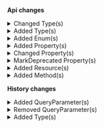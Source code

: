 **Api changes**

<details>
<summary>Changed Type(s)</summary>

- :warning: changed type `AssociateRole` from type `string` to `BaseResource`
</details>


<details>
<summary>Added Type(s)</summary>

- added type `AssociateRoleDraft`
- added type `AssociateRoleKeyReference`
- added type `AssociateRolePagedQueryResponse`
- added type `AssociateRoleReference`
- added type `AssociateRoleResourceIdentifier`
- added type `AssociateRoleUpdate`
- added type `AssociateRoleUpdateAction`
- added type `Permission`
- added type `AssociateRoleAddPermissionAction`
- added type `AssociateRoleChangeBuyerAssignableAction`
- added type `AssociateRoleRemovePermissionAction`
- added type `AssociateRoleSetCustomFieldAction`
- added type `AssociateRoleSetCustomTypeAction`
- added type `AssociateRoleSetNameAction`
- added type `AssociateRoleSetPermissionsAction`
- added type `AssociateRoleAssignment`
- added type `AssociateRoleAssignmentDraft`
- added type `AssociateRoleDeprecated`
- added type `AssociateRoleInheritanceMode`
- added type `BusinessUnitAssociateMode`
- added type `InheritedAssociate`
- added type `InheritedAssociateRoleAssignment`
- added type `BusinessUnitChangeAssociateModeAction`
- added type `AssociateRoleBuyerAssignableChangedMessage`
- added type `AssociateRoleCreatedMessage`
- added type `AssociateRoleDeletedMessage`
- added type `AssociateRoleNameChangedMessage`
- added type `AssociateRolePermissionAddedMessage`
- added type `AssociateRolePermissionRemovedMessage`
- added type `AssociateRolePermissionsSetMessage`
- added type `BusinessUnitAssociateModeChangedMessage`
- added type `AssociateRoleBuyerAssignableChangedMessagePayload`
- added type `AssociateRoleCreatedMessagePayload`
- added type `AssociateRoleDeletedMessagePayload`
- added type `AssociateRoleNameChangedMessagePayload`
- added type `AssociateRolePermissionAddedMessagePayload`
- added type `AssociateRolePermissionRemovedMessagePayload`
- added type `AssociateRolePermissionsSetMessagePayload`
- added type `BusinessUnitAssociateModeChangedMessagePayload`
- added type `ProjectSetBusinessUnitAssociateRoleOnCreationAction`
</details>


<details>
<summary>Added Enum(s)</summary>

- added enum `associate-role` to type `ReferenceTypeId`
- added enum `associate-role` to type `MessageSubscriptionResourceTypeId`
- added enum `associate-role` to type `ResourceTypeId`
</details>


<details>
<summary>Added Property(s)</summary>

- added property `associateRoleAssignments` to type `Associate`
- added property `associateRoleAssignments` to type `AssociateDraft`
- added property `associateMode` to type `BusinessUnit`
- added property `inheritedAssociates` to type `BusinessUnit`
- added property `associateMode` to type `BusinessUnitDraft`
- added property `associateMode` to type `Company`
- added property `inheritedAssociates` to type `Company`
- added property `associateMode` to type `CompanyDraft`
- added property `associateMode` to type `Division`
- added property `inheritedAssociates` to type `Division`
- added property `associateMode` to type `DivisionDraft`
- added property `myBusinessUnitAssociateRoleOnCreation` to type `BusinessUnitConfiguration`
</details>


<details>
<summary>Changed Property(s)</summary>

- :warning: changed property `roles` of type `Associate` from type `AssociateRole[]` to `AssociateRoleDeprecated[]`
- :warning: changed property `roles` of type `AssociateDraft` from type `AssociateRole[]` to `AssociateRoleDeprecated[]`
</details>


<details>
<summary>MarkDeprecated Property(s)</summary>

- marked property `Associate::roles` as deprecated
- marked property `AssociateDraft::roles` as deprecated
</details>


<details>
<summary>Added Resource(s)</summary>

- added resource `/{projectKey}/as-associate`
- added resource `/{projectKey}/associate-roles`
- added resource `/{projectKey}/as-associate/{associateId}`
- added resource `/{projectKey}/as-associate/{associateId}/business-units`
- added resource `/{projectKey}/as-associate/{associateId}/in-business-unit/key={businessUnitKey}`
- added resource `/{projectKey}/as-associate/{associateId}/business-units/key={key}`
- added resource `/{projectKey}/as-associate/{associateId}/business-units/{ID}`
- added resource `/{projectKey}/as-associate/{associateId}/in-business-unit/key={businessUnitKey}/carts`
- added resource `/{projectKey}/as-associate/{associateId}/in-business-unit/key={businessUnitKey}/orders`
- added resource `/{projectKey}/as-associate/{associateId}/in-business-unit/key={businessUnitKey}/quotes`
- added resource `/{projectKey}/as-associate/{associateId}/in-business-unit/key={businessUnitKey}/quote-requests`
- added resource `/{projectKey}/as-associate/{associateId}/in-business-unit/key={businessUnitKey}/carts/key={key}`
- added resource `/{projectKey}/as-associate/{associateId}/in-business-unit/key={businessUnitKey}/carts/{ID}`
- added resource `/{projectKey}/as-associate/{associateId}/in-business-unit/key={businessUnitKey}/orders/quotes`
- added resource `/{projectKey}/as-associate/{associateId}/in-business-unit/key={businessUnitKey}/orders/order-number={orderNumber}`
- added resource `/{projectKey}/as-associate/{associateId}/in-business-unit/key={businessUnitKey}/orders/{ID}`
- added resource `/{projectKey}/as-associate/{associateId}/in-business-unit/key={businessUnitKey}/quotes/key={key}`
- added resource `/{projectKey}/as-associate/{associateId}/in-business-unit/key={businessUnitKey}/quotes/{ID}`
- added resource `/{projectKey}/as-associate/{associateId}/in-business-unit/key={businessUnitKey}/quote-requests/key={key}`
- added resource `/{projectKey}/as-associate/{associateId}/in-business-unit/key={businessUnitKey}/quote-requests/{ID}`
- added resource `/{projectKey}/associate-roles/key={key}`
- added resource `/{projectKey}/associate-roles/{ID}`
</details>


<details>
<summary>Added Method(s)</summary>

- added method `$apiRoot->withProjectKey()->associateRoles()->get()`
- added method `$apiRoot->withProjectKey()->associateRoles()->post()`
- added method `$apiRoot->withProjectKey()->asAssociate()->withAssociateIdValue()->businessUnits()->get()`
- added method `$apiRoot->withProjectKey()->asAssociate()->withAssociateIdValue()->businessUnits()->post()`
- added method `$apiRoot->withProjectKey()->asAssociate()->withAssociateIdValue()->businessUnits()->withKey()->get()`
- added method `$apiRoot->withProjectKey()->asAssociate()->withAssociateIdValue()->businessUnits()->withKey()->post()`
- added method `$apiRoot->withProjectKey()->asAssociate()->withAssociateIdValue()->businessUnits()->withId()->get()`
- added method `$apiRoot->withProjectKey()->asAssociate()->withAssociateIdValue()->businessUnits()->withId()->post()`
- added method `$apiRoot->withProjectKey()->asAssociate()->withAssociateIdValue()->inBusinessUnitKeyWithBusinessUnitKeyValue()->carts()->get()`
- added method `$apiRoot->withProjectKey()->asAssociate()->withAssociateIdValue()->inBusinessUnitKeyWithBusinessUnitKeyValue()->carts()->post()`
- added method `$apiRoot->withProjectKey()->asAssociate()->withAssociateIdValue()->inBusinessUnitKeyWithBusinessUnitKeyValue()->orders()->get()`
- added method `$apiRoot->withProjectKey()->asAssociate()->withAssociateIdValue()->inBusinessUnitKeyWithBusinessUnitKeyValue()->orders()->post()`
- added method `$apiRoot->withProjectKey()->asAssociate()->withAssociateIdValue()->inBusinessUnitKeyWithBusinessUnitKeyValue()->quotes()->get()`
- added method `$apiRoot->withProjectKey()->asAssociate()->withAssociateIdValue()->inBusinessUnitKeyWithBusinessUnitKeyValue()->quoteRequests()->get()`
- added method `$apiRoot->withProjectKey()->asAssociate()->withAssociateIdValue()->inBusinessUnitKeyWithBusinessUnitKeyValue()->quoteRequests()->post()`
- added method `$apiRoot->withProjectKey()->asAssociate()->withAssociateIdValue()->inBusinessUnitKeyWithBusinessUnitKeyValue()->carts()->withKey()->get()`
- added method `$apiRoot->withProjectKey()->asAssociate()->withAssociateIdValue()->inBusinessUnitKeyWithBusinessUnitKeyValue()->carts()->withKey()->post()`
- added method `$apiRoot->withProjectKey()->asAssociate()->withAssociateIdValue()->inBusinessUnitKeyWithBusinessUnitKeyValue()->carts()->withKey()->delete()`
- added method `$apiRoot->withProjectKey()->asAssociate()->withAssociateIdValue()->inBusinessUnitKeyWithBusinessUnitKeyValue()->carts()->withId()->get()`
- added method `$apiRoot->withProjectKey()->asAssociate()->withAssociateIdValue()->inBusinessUnitKeyWithBusinessUnitKeyValue()->carts()->withId()->post()`
- added method `$apiRoot->withProjectKey()->asAssociate()->withAssociateIdValue()->inBusinessUnitKeyWithBusinessUnitKeyValue()->carts()->withId()->delete()`
- added method `$apiRoot->withProjectKey()->asAssociate()->withAssociateIdValue()->inBusinessUnitKeyWithBusinessUnitKeyValue()->orders()->orderQuote()->post()`
- added method `$apiRoot->withProjectKey()->asAssociate()->withAssociateIdValue()->inBusinessUnitKeyWithBusinessUnitKeyValue()->orders()->withOrderNumber()->get()`
- added method `$apiRoot->withProjectKey()->asAssociate()->withAssociateIdValue()->inBusinessUnitKeyWithBusinessUnitKeyValue()->orders()->withOrderNumber()->post()`
- added method `$apiRoot->withProjectKey()->asAssociate()->withAssociateIdValue()->inBusinessUnitKeyWithBusinessUnitKeyValue()->orders()->withId()->get()`
- added method `$apiRoot->withProjectKey()->asAssociate()->withAssociateIdValue()->inBusinessUnitKeyWithBusinessUnitKeyValue()->orders()->withId()->post()`
- added method `$apiRoot->withProjectKey()->asAssociate()->withAssociateIdValue()->inBusinessUnitKeyWithBusinessUnitKeyValue()->quotes()->withKey()->get()`
- added method `$apiRoot->withProjectKey()->asAssociate()->withAssociateIdValue()->inBusinessUnitKeyWithBusinessUnitKeyValue()->quotes()->withKey()->post()`
- added method `$apiRoot->withProjectKey()->asAssociate()->withAssociateIdValue()->inBusinessUnitKeyWithBusinessUnitKeyValue()->quotes()->withId()->get()`
- added method `$apiRoot->withProjectKey()->asAssociate()->withAssociateIdValue()->inBusinessUnitKeyWithBusinessUnitKeyValue()->quotes()->withId()->post()`
- added method `$apiRoot->withProjectKey()->asAssociate()->withAssociateIdValue()->inBusinessUnitKeyWithBusinessUnitKeyValue()->quoteRequests()->withKey()->get()`
- added method `$apiRoot->withProjectKey()->asAssociate()->withAssociateIdValue()->inBusinessUnitKeyWithBusinessUnitKeyValue()->quoteRequests()->withKey()->post()`
- added method `$apiRoot->withProjectKey()->asAssociate()->withAssociateIdValue()->inBusinessUnitKeyWithBusinessUnitKeyValue()->quoteRequests()->withId()->get()`
- added method `$apiRoot->withProjectKey()->asAssociate()->withAssociateIdValue()->inBusinessUnitKeyWithBusinessUnitKeyValue()->quoteRequests()->withId()->post()`
- added method `$apiRoot->withProjectKey()->associateRoles()->withKey()->get()`
- added method `$apiRoot->withProjectKey()->associateRoles()->withKey()->post()`
- added method `$apiRoot->withProjectKey()->associateRoles()->withKey()->delete()`
- added method `$apiRoot->withProjectKey()->associateRoles()->withId()->get()`
- added method `$apiRoot->withProjectKey()->associateRoles()->withId()->post()`
- added method `$apiRoot->withProjectKey()->associateRoles()->withId()->delete()`
</details>

**History changes**

<details>
<summary>Added QueryParameter(s)</summary>

- added query parameter `resourceTypes` to method `get /{projectKey}`
</details>


<details>
<summary>Removed QueryParameter(s)</summary>

- :warning: removed query parameter `resourceType` from method `get /{projectKey}`
</details>


<details>
<summary>Added Type(s)</summary>

- added type `SetCountriesChange`
- added type `SetPurchaseOrderNumberChange`
- added type `StoreCountry`
</details>

